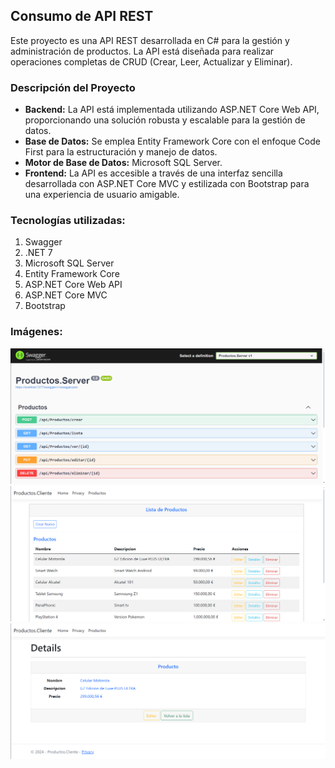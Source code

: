 ## Consumo de API REST

Este proyecto es una API REST desarrollada en C# para la gestión y administración de productos.
La API está diseñada para realizar operaciones completas de CRUD (Crear, Leer, Actualizar y Eliminar).

### Descripción del Proyecto
- **Backend:** La API está implementada utilizando ASP.NET Core Web API, proporcionando una solución robusta y escalable para la gestión de datos.
- **Base de Datos:** Se emplea Entity Framework Core con el enfoque Code First para la estructuración y manejo de datos.
- **Motor de Base de Datos:** Microsoft SQL Server.
- **Frontend:** La API es accesible a través de una interfaz sencilla desarrollada con ASP.NET Core MVC y estilizada con Bootstrap para una experiencia de usuario amigable.

### Tecnologías utilizadas:
 1. Swagger
 2. .NET 7
 3.  Microsoft SQL Server
 4. Entity Framework Core
 5. ASP.NET Core Web API
 6. ASP.NET Core MVC
 7. Bootstrap

### Imágenes:
![img_1](fotos_readme/swagger.png)
![img_2](fotos_readme/Front_1.png)
![img_3](fotos_readme/Front_2.png)
